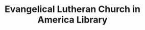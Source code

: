 ---
layout: repo
title: "Evangelical Lutheran Church in America Library"
id: 15748
permalink: repos/15748/
---